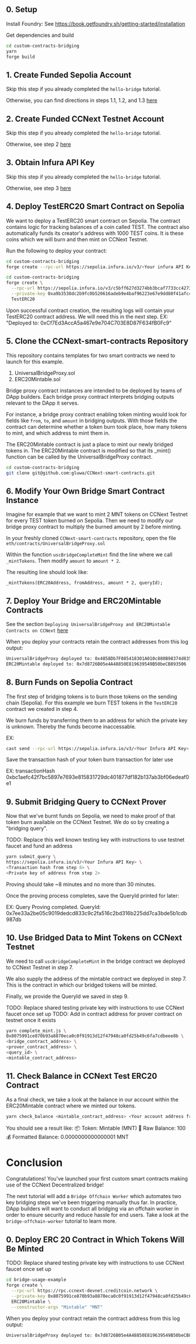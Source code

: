 ## 0. Setup
Install Foundry: See https://book.getfoundry.sh/getting-started/installation 

Get dependencies and build
```sh
cd custom-contracts-bridging
yarn
forge build
```

## 1. Create Funded Sepolia Account
Skip this step if you already completed the `hello-bridge` tutorial.

Otherwise, you can find directions in steps 1.1, 1.2, and 1.3 [here](../hello-bridge/README.md)

## 2. Create Funded CCNext Testnet Account
Skip this step if you already completed the `hello-bridge` tutorial.

Otherwise, see step 2 [here](../hello-bridge/README.md)

## 3. Obtain Infura API Key
Skip this step if you already completed the `hello-bridge` tutorial.

Otherwise, see step 3 [here](../hello-bridge/README.md)

## 4. Deploy TestERC20 Smart Contract on Sepolia
We want to deploy a TestERC20 smart contract on Sepolia. The contract contains logic for tracking balances of a coin called TEST. The contract also automatically funds its creator's address with 1000 TEST coins. It is these coins which we will burn and then mint on CCNext Testnet.

Run the following to deploy your contract:

```sh
cd custom-contracts-bridging
forge create --rpc-url https://sepolia.infura.io/v3/<Your infura API Key> --private-key 0x<key you funded with Sepolia ETH> TestERC20
```

```sh
cd custom-contracts-bridging
forge create \
  --rpc-url https://sepolia.infura.io/v3/c5bff627d3274bb3bcaf7733cc427320 \
  --private-key 0xa9b3538dc2b9fc0b520616adeb9e4baf96223e67e9dd80f41afc4a468833a180 \
  TestERC20
```

Upon successful contract creation, the resulting logs will contain your TestERC20 contract address. We will need this in the next step.
EX: "Deployed to: 0xCf7Ed3AccA5a467e9e704C703E8D87F634fB0Fc9"

## 5. Clone the CCNext-smart-contracts Repository
This repository contains templates for two smart contracts we need to launch for this example.

1. UniversalBridgeProxy.sol
2. ERC20Mintable.sol

Bridge proxy contract instances are intended to be deployed by teams of DApp builders. Each bridge proxy contract interprets bridging outputs relevant to the DApp it serves. 

For instance, a bridge proxy contract enabling token minting would look for fields like `from`, `to`, and `amount` in bridging outputs. With those fields the contract can determine whether a token burn took place, how many tokens to mint, and which address to mint them in.

The ERC20Mintable contract is just a place to mint our newly bridged tokens in. The ERC20Mintable contract is modified so that its _mint() function can be called by the UniversalBridgeProxy contract.

```sh
cd custom-contracts-bridging
git clone git@github.com:gluwa/CCNext-smart-contracts.git
```

## 6. Modify Your Own Bridge Smart Contract Instance
Imagine for example that we want to mint 2 MNT tokens on CCNext Testnet for every TEST token burned on Sepolia. Then we need to modify our bridge proxy contract to multiply the burned amount by 2 before minting.

In your freshly cloned `CCNext-smart-contracts` repository, open the file `eth/contracts/UniversalBridgeProxy.sol`

Within the function `uscBridgeCompleteMint` find the line where we call `_mintTokens`. Then modify `amount` to `amount * 2`.

The resulting line should look like:
```sol
_mintTokens(ERC20Address, fromAddress, amount * 2, queryId);
```

## 7. Deploy Your Bridge and ERC20Mintable Contracts
See the section `Deploying UniversalBridgeProxy and ERC20Mintable Contracts on CCNext` [here](https://github.com/gluwa/CCNext-smart-contracts/blob/main/README.md)

When you deploy your contracts retain the contract addresses from this log output:
```sh
UniversalBridgeProxy deployed to: 0x4858Db7F085418301A010c880B98374d83533fa2
ERC20Mintable deployed to: 0x7d8726B05e4A48850E819639549B50beCB893506
```

## 8. Burn Funds on Sepolia Contract
The first step of bridging tokens is to burn those tokens on the sending chain (Sepolia). For this example we burn TEST tokens in the `TestERC20` contract we created in step 4.

We burn funds by transferring them to an address for which the private key is unknown. Thereby the funds become inaccessable.

EX:
```sh
cast send --rpc-url https://sepolia.infura.io/v3/<Your Infura API Key> <Contract address from step 4> "transfer(address, uint256)" "0x0000000000000000000000000000000000000001" "50" --private-key <key you funded with Sepolia ETH>
```

Save the transaction hash of your token burn transaction for later use

EX:
transactionHash         0xbc1aefc42f7bc5897e7693e815831729dc401877df182b137ab3bf06edeaf0e1

## 9. Submit Bridging Query to CCNext Prover
Now that we've burnt funds on Sepolia, we need to make proof of that token burn available on the CCNext Testnet. We do so by creating a "bridging query".

TODO: Replace this well known testing key with instructions to use testnet faucet and fund an address
```sh
yarn submit_query \
https://sepolia.infura.io/v3/<Your Infura API Key> \
<Transaction hash from step 8> \
<Private key of address from step 2>
```

Proving should take ~8 minutes and no more than 30 minutes.

Once the proving process completes, save the QueryId printed for later:

EX:
Query Proving completed. QueryId: 0x7ee33a2be05c9019dedcd833c9c2fa516c2bd316b225dd7ca3bde5b1cdb987db

## 10. Use Bridged Data to Mint Tokens on CCNext Testnet
We need to call `uscBridgeCompleteMint` in the bridge contract we deployed to CCNext Testnet in step 7.

We also supply the address of the mintable contract we deployed in step 7. This is the contract in which our bridged tokens will be minted.

Finally, we provide the QueryId we saved in step 9.

TODO: Replace shared testing private key with instructions to use CCNext faucet once set up
TODO: Add in contract address for prover contract on testnet once it exists
```sh
yarn complete_mint.js \
0x8075991ce870b93a8870eca0c0f91913d12f47948ca0fd25b49c6fa7cdbeee8b \
<bridge_contract_address> \
<prover_contract_address> \
<query_id> \
<mintable_contract_address>
```

## 11. Check Balance in CCNext Test ERC20 Contract
As a final check, we take a look at the balance in our account within the ERC20Mintable contract where we minted our tokens.

```sh
yarn check_balance <mintable_contract_address> <Your account address from Sepolia>
```

You should see a result like:
📦 Token: Mintable (MNT)
🧾 Raw Balance: 100
💰 Formatted Balance: 0.0000000000000001 MNT

# Conclusion
Congratulations! You've launched your first custom smart contracts making use of the CCNext Decentralized bridge!

The next tutorial will add a `Bridge Offchain Worker` which automates two key bridging steps we've been triggering manually thus far. In practice, DApp builders will want to conduct all bridging via an offchain worker in order to ensure security and reduce hassle for end users. Take a look at the `bridge-offchain-worker` tutorial to learn more.










## 0. Deploy ERC 20 Contract in Which Tokens Will Be Minted
TODO: Replace shared testing private key with instructions to use CCNext faucet once set up
```sh
cd bridge-usage-example
forge create \
  --rpc-url https://rpc.ccnext-devnet.creditcoin.network \
  --private-key 0x8075991ce870b93a8870eca0c0f91913d12f47948ca0fd25b49c6fa7cdbeee8b \
  ERC20Mintable \
  --constructor-args "Mintable" "MNT"
```

When you deploy your contract retain the contract address from this log output:
```sh
UniversalBridgeProxy deployed to: 0x7d8726B05e4A48850E819639549B50beCB893506
```